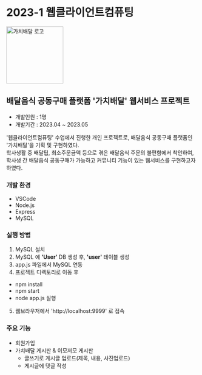 # 2023-1 웹클라이언트컴퓨팅
<img width="150" alt="가치배달 로고" src="https://github.com/ijnim/Projects/assets/86222332/67efc900-5fd8-42be-90db-2f8459bcaca7">

## 배달음식 공동구매 플랫폼 '가치배달' 웹서비스 프로젝트
- 개발인원 : 1명
- 개발기간 : 2023.04 ~ 2023.05  

'웹클라이언트컴퓨팅' 수업에서 진행한 개인 프로젝트로, 배달음식 공동구매 플랫폼인 '가치배달'을 기획 및 구현하였다.  
학사생활 중 배달팁, 최소주문금액 등으로 겪은 배달음식 주문의 불편함에서 착안하여, 학사생 간 배달음식 공동구매가 가능하고 커뮤니티 기능이 있는 웹서비스를 구현하고자 하였다.

### 개발 환경
- VSCode
- Node.js
- Express
- MySQL

### 실행 방법
1. MySQL 설치
2. MySQL 에 **'User'** DB 생성 후, **'user'** 테이블 생성
3. app.js 파일에서 MySQL 연동
4. 프로젝트 디렉토리로 이동 후
  - npm install
  - npm start
  - node app.js 실행
5. 웹브라우저에서 'http://localhost:9999' 로 접속

### 주요 기능
- 회원가입
- 가치배달 게시판 & 이모저모 게시판
  - 글쓰기로 게시글 업로드(제목, 내용, 사진업로드)
  - 게시글에 댓글 작성
